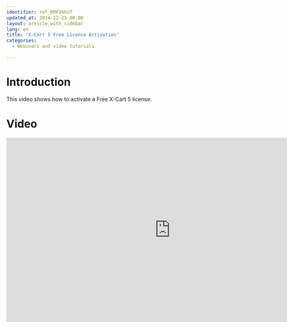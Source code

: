 ```yaml
---
identifier: ref_KMF3khuT
updated_at: 2014-12-23 00:00
layout: article_with_sidebar
lang: en
title: 'X-Cart 5 Free License Activation'
categories:
  - Webinars and video tutorials

---
```



# Introduction

This video shows how to activate a Free X-Cart 5 license.

# Video

<iframe class="youtube-player" type="text/html" style="width: 853px; height: 480px" src="http://www.youtube.com/embed/MEncqXpJ8qc" frameborder="0"></iframe>
